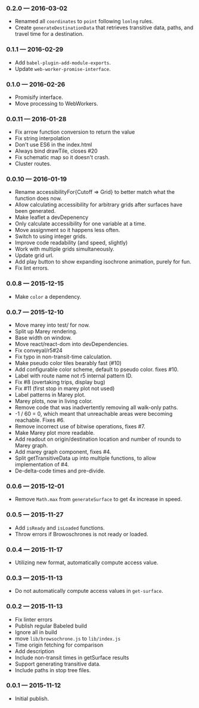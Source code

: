 
### 0.2.0 — 2016-03-02

  * Renamed all `coordinates` to `point` following `lonlng` rules.
  * Create `generateDestinationData` that retrieves transitive data, paths, and travel time for a destination.

### 0.1.1 — 2016-02-29

  * Add `babel-plugin-add-module-exports`.
  * Update `web-worker-promise-interface`.

### 0.1.0 — 2016-02-26

  * Promisify interface.
  * Move processing to WebWorkers.

### 0.0.11 — 2016-01-28

  * Fix arrow function conversion to return the value
  * Fix string interpolation
  * Don't use ES6 in the index.html
  * Always bind drawTile, closes #20
  * Fix schematic map so it doesn't crash.
  * Cluster routes.

### 0.0.10 — 2016-01-19

  * Rename accessibilityFor{Cutoff => Grid} to better match what the function does now.
  * Allow calculating accessibility for arbitrary grids after surfaces have been generated.
  * Make leaflet a devDepenency
  * Only calculate accessibility for one variable at a time.
  * Move assignment so it happens less often.
  * Switch to using integer grids.
  * Improve code readability (and speed, slightly)
  * Work with multiple grids simultaneously.
  * Update grid url.
  * Add play button to show expanding isochrone animation, purely for fun.
  * Fix lint errors.

### 0.0.8 — 2015-12-15

* Make `color` a dependency.

### 0.0.7 — 2015-12-10

* Move marey into test/ for now.
* Split up Marey rendering.
* Base width on window.
* Move react/react-dom into devDependencies.
* Fix conveyal/r5#24
* Fix typo in non-transit-time calculation.
* Make pseudo color tiles bearably fast (#10)
* Add configurable color scheme, default to pseudo color. fixes #10.
* Label with route name not r5 internal pattern ID.
* Fix #8 (overtaking trips, display bug)
* Fix #11 (first stop in marey plot not used)
* Label patterns in Marey plot.
* Marey plots, now in living color.
* Remove code that was inadvertently removing all walk-only paths.
* -1 / 60 = 0, which meant that unreachable areas were becoming reachable. Fixes #6.
* Remove incorrect use of bitwise operations, fixes #7.
* Make Marey plot more readable.
* Add readout on origin/destination location and number of rounds to Marey graph.
* Add marey graph component, fixes #4.
* Split getTransitiveData up into multiple functions, to allow implementation of #4.
* De-delta-code times and pre-divide.

### 0.0.6 — 2015-12-01

* Remove `Math.max` from `generateSurface` to get 4x increase in speed.

### 0.0.5 — 2015-11-27

* Add `isReady` and `isLoaded` functions.
* Throw errors if Browoschrones is not ready or loaded.

### 0.0.4 — 2015-11-17

* Utilizing new format, automatically compute access value.

### 0.0.3 — 2015-11-13

* Do not automatically compute access values in `get-surface`.

### 0.0.2 — 2015-11-13

* Fix linter errors
* Publish regular Babeled build
* Ignore all in build
* move `lib/browsochrone.js` to `lib/index.js`
* Time origin fetching for comparison
* Add description
* Include non-transit times in getSurface results
* Support generating transitive data.
* Include paths in stop tree files.

### 0.0.1 — 2015-11-12

* Initial publish.
